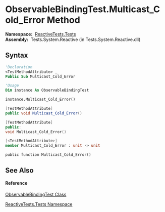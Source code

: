 # ObservableBindingTest.Multicast\_Cold\_Error Method

**Namespace:**  [ReactiveTests.Tests](ReactiveTests.Tests\ReactiveTests.Tests.md)  
**Assembly:**  Tests.System.Reactive (in Tests.System.Reactive.dll)

## Syntax

```vb
'Declaration
<TestMethodAttribute> _
Public Sub Multicast_Cold_Error
```

```vb
'Usage
Dim instance As ObservableBindingTest

instance.Multicast_Cold_Error()
```

```csharp
[TestMethodAttribute]
public void Multicast_Cold_Error()
```

```c++
[TestMethodAttribute]
public:
void Multicast_Cold_Error()
```

```fsharp
[<TestMethodAttribute>]
member Multicast_Cold_Error : unit -> unit 
```

```jscript
public function Multicast_Cold_Error()
```

## See Also

#### Reference

[ObservableBindingTest Class](ObservableBindingTest\ObservableBindingTest.md)

[ReactiveTests.Tests Namespace](ReactiveTests.Tests\ReactiveTests.Tests.md)




